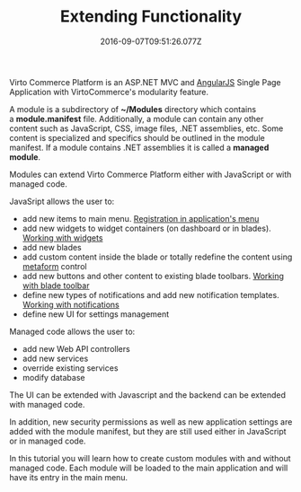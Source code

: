 ﻿---
title: Extending Functionality
description: The list of articles about extending Virto Commerce functionality
layout: docs
date: 2016-09-07T09:51:26.077Z
priority: 2
---
Virto Commerce Platform is an ASP.NET MVC and [AngularJS](http://angularjs.org/) Single Page Application with VirtoCommerce's modularity feature.

A module is a subdirectory of **~/Modules** directory which contains a **module.manifest** file. Additionally, a module can contain any other content such as JavaScript, CSS, image files, .NET assemblies, etc. Some content is specialized and specifics should be outlined in the module manifest. If a module contains .NET assemblies it is called a **managed module**.

Modules can extend Virto Commerce Platform either with JavaScript or with managed code.

JavaSript allows the user to:
* add new items to main menu. [Registration in application's menu](./creating-new-module)
* add new widgets to widget containers (on dashboard or in blades). [Working with widgets](./basic-functions/widgets.md)
* add new blades
* add custom content inside the blade or totally redefine the content using [metaform](./basic-functions/metaform.md) control
* add new buttons and other content to existing blade toolbars. [Working with blade toolbar](./basic-functions/blade-toolbar.md)
* define new types of notifications and add new notification templates. [Working with notifications](./basic-functions/push-notifications.md)
* define new UI for settings management

Managed code allows the user to:
* add new Web API controllers
* add new services
* override existing services
* modify database

The UI can be extended with Javascript and the backend can be extended with managed code.

In addition, new security permissions as well as new application settings are added with the module manifest, but they are still used either in JavaScript or in managed code.

In this tutorial you will learn how to create custom modules with and without managed code. Each module will be loaded to the main application and will have its entry in the main menu.
